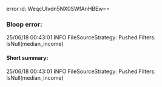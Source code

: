 error id: WeqcUIvdn5NX0SWfAnHBEw==
### Bloop error:

25/06/18 00:43:01 INFO FileSourceStrategy: Pushed Filters: IsNull(median_income)
#### Short summary: 

25/06/18 00:43:01 INFO FileSourceStrategy: Pushed Filters: IsNull(median_income)
